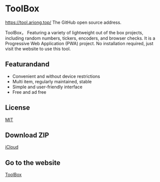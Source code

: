 # ToolBox
https://tool.ariong.top/ The GitHub open source address.

ToolBox， Featuring a variety of lightweight out of the box projects, including random numbers, tickers, encoders, and browser checks. It is a Progressive Web Application (PWA) project. No installation required, just visit the website to use this tool.

## Featurandand
* Convenient and without device restrictions
* Multi item, regularly maintained, stable
* Simple and user-friendly interface
* Free and ad free

## License
[MIT](https://github.com/ariong-dev/toolbox/edit/main/LICENSE)

## Download ZIP
[iCloud](https://www.icloud.com.cn/iclouddrive/055UVAXXXu60ETyQ061DzsuNg#toolbox-main)

## Go to the website
[ToolBox](https://tool.ariong.top)
